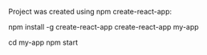 Project was created using npm create-react-app:

npm install -g create-react-app
create-react-app my-app

cd my-app
npm start